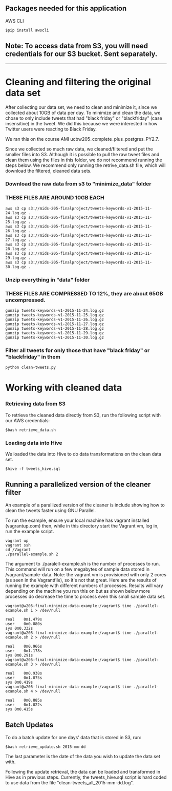 ## Packages needed for this application
AWS CLI

```$pip install awscli```

## Note: To access data from S3, you will need credentials for our S3 bucket. Sent separately.
------------------------------
# Cleaning and filtering the original data set
After collecting our data set, we need to clean and minimize it, since we collected about 10GB of data per day.  To minimize and clean the data, we chose to only include tweets that had "black friday" or "blackfriday" (case insensitive) in the tweet. We did this because we were interested in how Twitter users were reacting to Black Friday.

We ran this on the course AMI ucbw205_complete_plus_postgres_PY2.7.

Since we collected so much raw data, we cleaned/filtered and put the smaller files into S3. Although it is possible to pull the raw tweet files and clean them using the files in this folder, we do not recommend running the steps below. We recommend only running the retrive_data.sh file, which will download the filtered, cleaned data sets.

### Download the raw data from s3 to "minimize_data" folder
### THESE FILES ARE AROUND 10GB EACH
```
aws s3 cp s3://mids-205-finalproject/tweets-keywords-v1-2015-11-24.log.gz .
aws s3 cp s3://mids-205-finalproject/tweets-keywords-v1-2015-11-25.log.gz .
aws s3 cp s3://mids-205-finalproject/tweets-keywords-v1-2015-11-26.log.gz .
aws s3 cp s3://mids-205-finalproject/tweets-keywords-v1-2015-11-27.log.gz .
aws s3 cp s3://mids-205-finalproject/tweets-keywords-v1-2015-11-28.log.gz .
aws s3 cp s3://mids-205-finalproject/tweets-keywords-v1-2015-11-29.log.gz .
aws s3 cp s3://mids-205-finalproject/tweets-keywords-v1-2015-11-30.log.gz .
```

### Unzip everything in "data" folder
### THESE FILES ARE COMPRESSED TO 12%, they are about 65GB uncompressed.
```
gunzip tweets-keywords-v1-2015-11-24.log.gz
gunzip tweets-keywords-v1-2015-11-25.log.gz
gunzip tweets-keywords-v1-2015-11-26.log.gz
gunzip tweets-keywords-v1-2015-11-27.log.gz
gunzip tweets-keywords-v1-2015-11-28.log.gz
gunzip tweets-keywords-v1-2015-11-29.log.gz
gunzip tweets-keywords-v1-2015-11-30.log.gz
```

### Filter all tweets for only those that have "black friday" or "blackfriday" in them
```python clean-tweets.py```

# Working with cleaned data
### Retrieving data from S3
To retrieve the cleaned data directly from S3, run the following script with our AWS credentials:

```$bash retrieve_data.sh```

### Loading data into Hive
We loaded the data into Hive to do data transformations on the clean data set.

```$hive -f tweets_hive.sql```

## Running a parallelized version of the cleaner filter

An example of a parallized version of the cleaner is include showing how to clean
the tweets faster using GNU Parallel.

To run the example, ensure your local machine has vagrant installed (vagrantup.com)
then, while in this directory start the Vagrant vm, log in, run the example script.

    vagrant up
    vagrant ssh
    cd /Vagrant
    ./parallel-example.sh 2

The argument to ./paralell-example.sh is the number of processes to run. This command
will run on a few megabytes of sample data stored in /vagrant/sample-data. Note: the vagrant vm
is provisioned with only 2 cores (as seen in the Vagrantfile), so it's not that great.
Here are the results of running the example with different numbers of processes. Results will vary depending on
the machine you run this on but as shown below more processes do decrease the time to
process even this small sample data set.

    vagrant@w205-final-minimize-data-example:/vagrant$ time ./parallel-example.sh 1 > /dev/null

    real	0m1.479s
    user	0m0.880s
    sys	0m0.332s
    vagrant@w205-final-minimize-data-example:/vagrant$ time ./parallel-example.sh 2 > /dev/null

    real	0m0.966s
    user	0m1.178s
    sys	0m0.291s
    vagrant@w205-final-minimize-data-example:/vagrant$ time ./parallel-example.sh 3 > /dev/null

    real	0m0.938s
    user	0m1.075s
    sys	0m0.419s
    vagrant@w205-final-minimize-data-example:/vagrant$ time ./parallel-example.sh 4 > /dev/null

    real	0m0.885s
    user	0m1.022s
    sys	0m0.415s

## Batch Updates

To do a batch update for one days' data that is stored in S3, run:

```$bash retrieve_update.sh 2015-mm-dd```

The last parameter is the date of the data you wish to update the data set with.

Following the update retrieval, the data can be loaded and transformed in Hive as in previous steps. Currently, the tweets_hive.sql script is hard coded to use data from the file "clean-tweets_all_2015-mm-dd.log".

